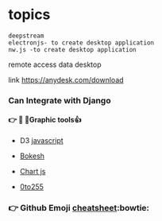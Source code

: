    #   topics
    deepstream
    electronjs- to create desktop application
    nw.js -to create desktop application
    
remote access data desktop

 link  https://anydesk.com/download
 
 
 ### Can Integrate with Django

#### :point_right:   :panda_face:  :ant:Graphic tools:+1:
 
   -  D3 [javascript](https://d3js.org/)

   -  [Bokesh](https://bokeh.pydata.org/)

   -  [Chart js](https://www.chartjs.org/)

   -  [0to255](www.0to255.com/)
   
   ### :point_right:   Github Emoji [cheatsheet](https://www.webpagefx.com/tools/emoji-cheat-sheet/):bowtie:

